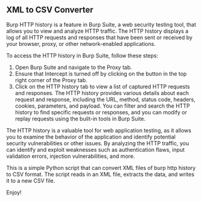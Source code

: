 ## XML to CSV Converter

Burp HTTP history is a feature in Burp Suite, a web security testing tool, that allows you to view and analyze HTTP traffic. The HTTP history displays a log of all HTTP requests and responses that have been sent or received by your browser, proxy, or other network-enabled applications.

To access the HTTP history in Burp Suite, follow these steps:

1. Open Burp Suite and navigate to the Proxy tab.
2. Ensure that Intercept is turned off by clicking on the button in the top right corner of the Proxy tab.
3. Click on the HTTP history tab to view a list of captured HTTP requests and responses.
The HTTP history provides various details about each request and response, including the URL, method, status code, headers, cookies, parameters, and payload. You can filter and search the HTTP history to find specific requests or responses, and you can modify or replay requests using the built-in tools in Burp Suite.

The HTTP history is a valuable tool for web application testing, as it allows you to examine the behavior of the application and identify potential security vulnerabilities or other issues. By analyzing the HTTP traffic, you can identify and exploit weaknesses such as authentication flaws, input validation errors, injection vulnerabilities, and more.

This is a simple Python script that can convert XML files of burp http history to CSV format. The script reads in an XML file, extracts the data, and writes it to a new CSV file.

Enjoy!
